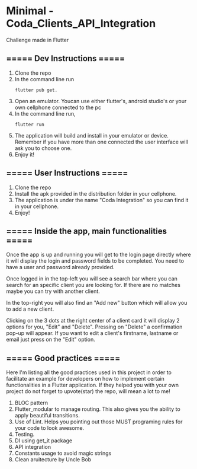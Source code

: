 # Minimal - Coda_Clients_API_Integration
Challenge made in Flutter

## ===== Dev Instructions =====

1. Clone the repo
2. In the command line run
     ```
     flutter pub get.
     ```
3. Open an emulator. Youcan use either flutter's, android studio's or your own cellphone connected to the pc
4. In the command line run, 
    ```
    flutter run
    ```
5. The application will build and install in your emulator or device. Remember if you have more than one connected the user interface will ask you to choose one.
6. Enjoy it!

## ===== User Instructions =====

1. Clone the repo
2. Install the apk provided in the distribution folder in your cellphone.
3. The application is under the name "Coda Integration" so you can find it in your cellphone.
4. Enjoy!

## ===== Inside the app, main functionalities =====

Once the app is up and running you will get to the login page directly where it will display the login and password fields to be completed. You need to have a user and password already provided.
 
Once logged in in the top-left you will see a search bar where you can search for an specific client you are looking for. If there are no matches maybe you can try with another client.

In the top-right you will also find an "Add new" button which  will allow you to add a new client. 

Clicking on the 3 dots at the right center of a client card it will display 2 options for you, "Edit" and "Delete". Pressing on "Delete" a confirmation pop-up will appear. If you want to edit a client's firstname, lastname or email just press on the "Edit" option.

## ===== Good practices =====
Here I'm listing all the good practices used in this project in order to facilitate an example for developers on how to implement certain functionalities in a Flutter application. If they helped you with your own project do not forget to upvote(star) the repo, will mean a lot to me!  

1. BLOC pattern
2. Flutter_modular to manage routing. This also gives you the ability to apply beautiful transitions.
3. Use of Lint. Helps you pointing out those MUST programing rules for your code to look awesome. 
4. Testing.
5. DI using get_it package
6. API integration
7. Constants usage to avoid magic strings
8. Clean aruitecture by Uncle Bob